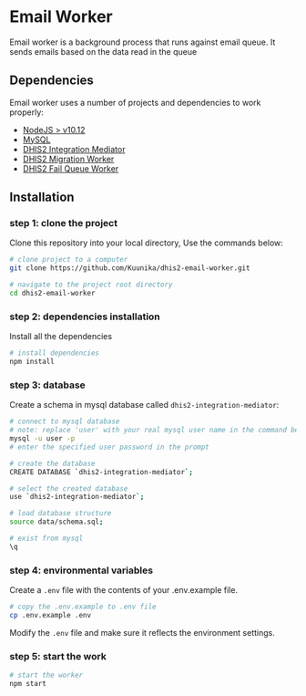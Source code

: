 # Email Worker

Email worker is a background process that runs against email queue. It sends emails based on the data read in the queue

## Dependencies

Email worker uses a number of projects and dependencies to work properly:

- [NodeJS > v10.12](https://nodejs.org/en/download/ "node")
- [MySQL](https://dev.mysql.com/downloads/mysql/ "mysql")
- [DHIS2 Integration Mediator](https://github.com/BaobabHealthTrust/dhis2-integration-mediator)
- [DHIS2 Migration Worker](https://github.com/Kuunika/dhis2-migration-worker)
- [DHIS2 Fail Queue Worker](https://github.com/Kuunika/dhis2-fail-queue-worker)

## Installation

### step 1: clone the project

Clone this repository into your local directory, Use the commands below:

```sh
# clone project to a computer
git clone https://github.com/Kuunika/dhis2-email-worker.git

# navigate to the project root directory
cd dhis2-email-worker
```

### step 2: dependencies installation

Install all the dependencies

```sh
# install dependencies
npm install
```

### step 3: database

Create a schema in mysql database called `dhis2-integration-mediator`:

```sh
# connect to mysql database
# note: replace 'user' with your real mysql user name in the command bellow
mysql -u user -p
# enter the specified user password in the prompt

# create the database
CREATE DATABASE `dhis2-integration-mediator`;

# select the created database
use `dhis2-integration-mediator`;

# load database structure
source data/schema.sql;

# exist from mysql
\q
```

### step 4: environmental variables

Create a `.env` file with the contents of your .env.example file.

```sh
# copy the .env.example to .env file
cp .env.example .env
```

Modify the `.env` file and make sure it reflects the environment settings.

### step 5: start the work

```sh
# start the worker
npm start
```
